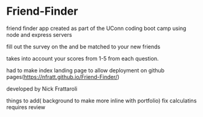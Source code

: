 # Friend-Finder
friend finder app created as part of the UConn coding boot camp using node and express servers 

fill out the survey on the and be matched to your new friends

takes into account your scores from 1-5 from each question. 
 
 
 had to make index landing page to allow deployment on github pages(https://nfratt.github.io/Friend-Finder/)
 
 developed by Nick Frattaroli
 
 things to add( background to make more inline with portfolio)
 fix calculatins 
 requires review
